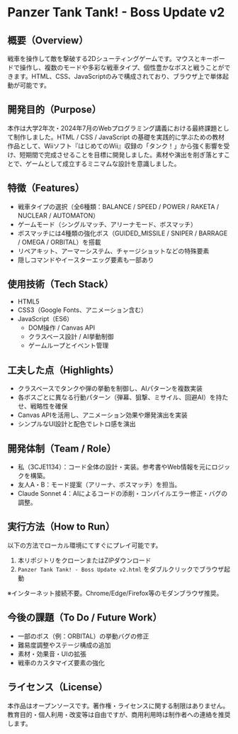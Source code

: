 # Panzer Tank Tank! - Boss Update v2

## 概要（Overview）

戦車を操作して敵を撃破する2Dシューティングゲームです。マウスとキーボードで操作し、複数のモードや多彩な戦車タイプ、個性豊かなボスと戦うことができます。HTML、CSS、JavaScriptのみで構成されており、ブラウザ上で単体起動が可能です。

## 開発目的（Purpose）

本作は大学2年次・2024年7月のWebプログラミング講義における最終課題として制作しました。HTML / CSS / JavaScript の基礎を実践的に学ぶための教材作品として、Wiiソフト『はじめてのWii』収録の「タンク！」から強く影響を受け、短期間で完成させることを目標に開発しました。素材や演出を削ぎ落とすことで、ゲームとして成立するミニマムな設計を意識しました。

## 特徴（Features）

- 戦車タイプの選択（全6種類：BALANCE / SPEED / POWER / RAKETA / NUCLEAR / AUTOMATON）
- ゲームモード（シングルマッチ、アリーナモード、ボスマッチ）
- ボスマッチには4種類の強化ボス（GUIDED_MISSILE / SNIPER / BARRAGE / OMEGA / ORBITAL）を搭載
- リペアキット、アーマーシステム、チャージショットなどの特殊要素
- 隠しコマンドやイースターエッグ要素も一部あり

## 使用技術（Tech Stack）

- HTML5
- CSS3（Google Fonts、アニメーション含む）
- JavaScript（ES6）  
  - DOM操作 / Canvas API
  - クラスベース設計 / AI挙動制御
  - ゲームループとイベント管理

## 工夫した点（Highlights）

- クラスベースでタンクや弾の挙動を制御し、AIパターンを複数実装
- 各ボスごとに異なる行動パターン（弾幕、狙撃、ミサイル、回避AI）を持たせ、戦略性を確保
- Canvas APIを活用し、アニメーション効果や爆発演出を実装
- シンプルなUI設計と配色でレトロ感を演出

## 開発体制（Team / Role）

- 私（3CJE1134）：コード全体の設計・実装。参考書やWeb情報を元にロジックを構築。
- 友人A・B：モード提案（アリーナ、ボスマッチ）を担当。
- Claude Sonnet 4：AIによるコードの添削・コンパイルエラー修正・バグの調整。

## 実行方法（How to Run）

以下の方法でローカル環境にてすぐにプレイ可能です。

1. 本リポジトリをクローンまたはZIPダウンロード
2. `Panzer Tank Tank! - Boss Update v2.html` をダブルクリックでブラウザ起動

※インターネット接続不要。Chrome/Edge/Firefox等のモダンブラウザ推奨。

## 今後の課題（To Do / Future Work）

- 一部のボス（例：ORBITAL）の挙動バグの修正
- 難易度調整やステージ構成の追加
- 素材・効果音・UIの拡張
- 戦車のカスタマイズ要素の強化

## ライセンス（License）

本作品はオープンソースです。著作権・ライセンスに関する制限はありません。教育目的・個人利用・改変等は自由ですが、商用利用時は制作者への連絡を推奨します。
